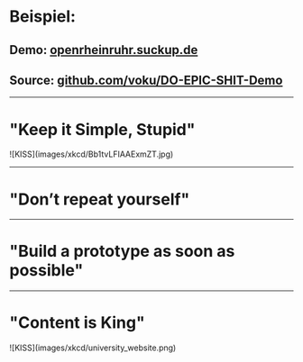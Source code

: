 # Beispiel:
## Demo: [openrheinruhr.suckup.de](http://openrheinruhr.suckup.de/)
## Source: [github.com/voku/DO-EPIC-SHIT-Demo](https://github.com/voku/DO-EPIC-SHIT-Demo)

---
<!-- .slide: data-background="images/backgrounds/shutterstock_201625775_b.jpg" data-state="inverted" -->

# "Keep it Simple, Stupid"

<div class="width_img_wrapper_25">
  ![KISS](images/xkcd/Bb1tvLFIAAExmZT.jpg)
</div>

---
<!-- .slide: data-background="images/reactions/tumblr_inline_mmrb6wlC0g1qz4rgp.gif" data-state="inverted faded" -->

# "Don’t repeat yourself"

---
<!-- .slide: data-background="images/reactions/tumblr_inline_na61n7e6yw1raprkq.gif" data-state="inverted" -->

# "Build a prototype as soon as possible"

---
<!-- .slide: data-background="images/backgrounds/shutterstock_201625775_b.jpg" data-state="inverted" -->

# "Content is King"

<div class="width_img_wrapper_60">
  ![KISS](images/xkcd/university_website.png)
</div>
